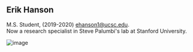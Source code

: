 ## Erik Hanson  
M.S. Student, (2019-2020) ehanson1@ucsc.edu.   
Now a research specialist in Steve Palumbi's lab at Stanford University.  

![image](https://user-images.githubusercontent.com/10063921/132963295-06b09e4c-9581-4d35-94a4-fd7b26796ce3.png)
